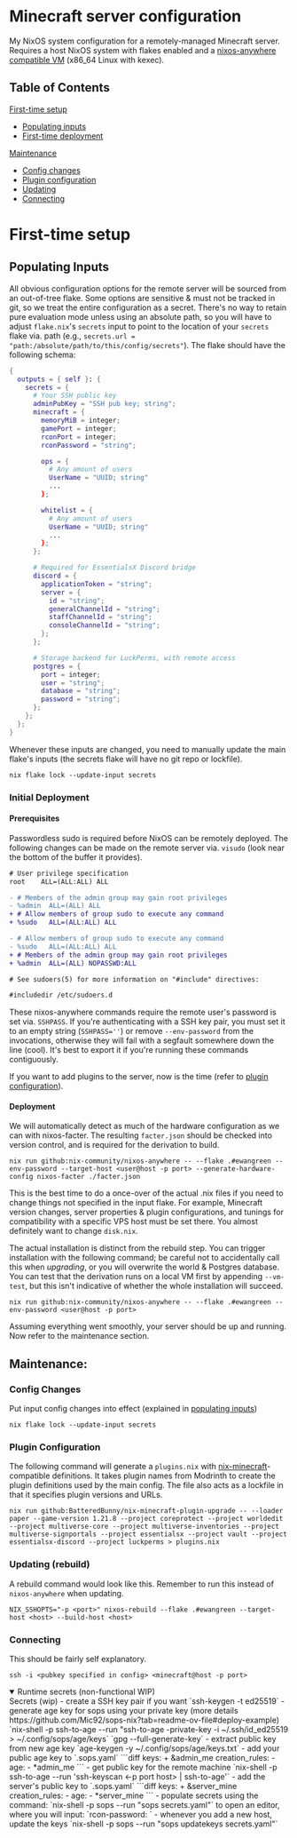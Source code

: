 
# Minecraft server configuration
My NixOS system configuration for a remotely-managed Minecraft server.
Requires a host NixOS system with flakes enabled and a [nixos-anywhere compatible VM]() (x86_64 Linux with kexec).

## Table of Contents
[First-time setup](#first-time-setup)
- [Populating inputs](#populating-inputs)
- [First-time deployment](#initial-deployment)

[Maintenance](#maintenance)
- [Config changes](#config-changes)
- [Plugin configuration](#plugin-configuration)
- [Updating](#updating-rebuild)
- [Connecting](#connecting)

# First-time setup
## Populating Inputs
All obvious configuration options for the remote server will be sourced from an out-of-tree flake. Some options are sensitive & must not be tracked in git, so we treat the entire configuration as a secret. There's no way to retain pure evaluation mode unless using an absolute path, so you will have to adjust `flake.nix`'s `secrets` input to point to the location of your `secrets` flake via. path (e.g., `secrets.url = "path:/absolute/path/to/this/config/secrets"`). The flake should have the following schema:
```nix
{
  outputs = { self }: {
    secrets = {
      # Your SSH public key
      adminPubKey = "SSH pub key; string";
      minecraft = {
        memoryMiB = integer;
        gamePort = integer;
        rconPort = integer;
        rconPassword = "string";

        ops = {
          # Any amount of users
          UserName = "UUID; string"
          ...
        };

        whitelist = {
          # Any amount of users
          UserName = "UUID; string"
          ...
        };
      };

      # Required for EssentialsX Discord bridge
      discord = {
        applicationToken = "string";
        server = {
          id = "string";
          generalChannelId = "string";
          staffChannelId = "string";
          consoleChannelId = "string";
        };
      };

      # Storage backend for LuckPerms, with remote access
      postgres = {
        port = integer;
        user = "string";
        database = "string";
        password = "string";
      };
    };
  };
}
```
Whenever these inputs are changed, you need to manually update the main flake's inputs (the secrets flake will have no git repo or lockfile).
```
nix flake lock --update-input secrets
```

### Initial Deployment
#### Prerequisites
Passwordless sudo is required before NixOS can be remotely deployed. The following changes can be made on the remote server via. `visudo` (look near the bottom of the buffer it provides).
  ```diff
  # User privilege specification
  root    ALL=(ALL:ALL) ALL

  - # Members of the admin group may gain root privileges
  - %admin  ALL=(ALL) ALL
  + # Allow members of group sudo to execute any command
  + %sudo   ALL=(ALL:ALL) ALL

  - # Allow members of group sudo to execute any command
  - %sudo   ALL=(ALL:ALL) ALL
  + # Members of the admin group may gain root privileges
  + %admin  ALL=(ALL) NOPASSWD:ALL

  # See sudoers(5) for more information on "#include" directives:

  #includedir /etc/sudoers.d
  ```
These nixos-anywhere commands require the remote user's password is set via. `SSHPASS`. If you're authenticating with a SSH key pair, you must set it to an empty string (`SSHPASS=''`) or remove `--env-password` from the invocations, otherwise they will fail with a segfault somewhere down the line (cool). It's best to export it if you're running these commands contiguously.

If you want to add plugins to the server, now is the time (refer to [plugin configuration](#plugin-configuration)).

#### Deployment
We will automatically detect as much of the hardware configuration as we can with nixos-facter. The resulting `facter.json` should be checked into version control, and is required for the derivation to build.
```
nix run github:nix-community/nixos-anywhere -- --flake .#ewangreen --env-password --target-host <user@host -p port> --generate-hardware-config nixos-facter ./facter.json
```
This is the best time to do a once-over of the actual .nix files if you need to change things not specified in the input flake. For example, Minecraft version changes, server properties & plugin configurations, and tunings for compatibility with a specific VPS host must be set there. You almost definitely want to change `disk.nix`.

The actual installation is distinct from the rebuild step. You can trigger installation with the following command; be careful not to accidentally call this when *upgrading*, or you will overwrite the world & Postgres database. You can test that the derivation runs on a local VM first by appending `--vm-test`, but this isn't indicative of whether the whole installation will succeed.
```
nix run github:nix-community/nixos-anywhere -- --flake .#ewangreen --env-password <user@host -p port>
```
Assuming everything went smoothly, your server should be up and running. Now refer to the maintenance section.

## Maintenance:

### Config Changes
Put input config changes into effect (explained in [populating inputs](#populating-inputs))
```
nix flake lock --update-input secrets
```

### Plugin Configuration
The following command will generate a `plugins.nix` with [nix-minecraft](https://github.com/infinidoge/nix-minecraft)-compatible definitions. It takes plugin names from Modrinth to create the plugin definitions used by the main config. The file also acts as a lockfile in that it specifies plugin versions and URLs.
```
nix run github:BatteredBunny/nix-minecraft-plugin-upgrade -- --loader paper --game-version 1.21.8 --project coreprotect --project worldedit --project multiverse-core --project multiverse-inventories --project multiverse-signportals --project essentialsx --project vault --project essentialsx-discord --project luckperms > plugins.nix
```

### Updating (rebuild)
A rebuild command would look like this. Remember to run this instead of `nixos-anywhere` when updating.
```
NIX_SSHOPTS="-p <port>" nixos-rebuild --flake .#ewangreen --target-host <host> --build-host <host>
```

### Connecting
This should be fairly self explanatory.
```
ssh -i <pubkey specified in config> <minecraft@host -p port>
```


<details open><summary>Runtime secrets (non-functional WIP)</summary>
Secrets (wip)
- create a SSH key pair if you want
  `ssh-keygen -t ed25519`
- generate age key for sops using your private key (more details https://github.com/Mic92/sops-nix?tab=readme-ov-file#deploy-example)
  `nix-shell -p ssh-to-age --run "ssh-to-age -private-key -i ~/.ssh/id_ed25519 > ~/.config/sops/age/keys`
  `gpg --full-generate-key`
- extract public key from new age key
  `age-keygen -y ~/.config/sops/age/keys.txt`
- add your public age key to `.sops.yaml`
  ```diff
  keys:
  + &admin_me <pubkey>
  creation_rules:
    - age:
      - *admin_me
  ```
- get public key for the remote machine
  `nix-shell -p ssh-to-age --run 'ssh-keyscan <-p port host> | ssh-to-age'`
- add the server's public key to `.sops.yaml`
  ```diff
  keys:
    + &server_mine <pubkey>
    creation_rules:
      - age:
        - *server_mine
  ```
- populate secrets
  using the command: `nix-shell -p sops --run "sops secrets.yaml"`
  to open an editor, where you will input: `rcon-password: <password>`
- whenever you add a new host, update the keys
  `nix-shell -p sops --run "sops updatekeys secrets.yaml"`
</details>
